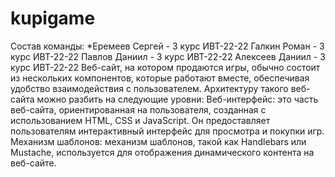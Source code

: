 # kupigame
Состав команды:
*Еремеев Сергей - 3 курс ИВТ-22-22    Галкин Роман - 3 курс ИВТ-22-22    Павлов Даниил - 3 курс ИВТ-22-22    Алексеев Даниил - 3 курс ИВТ-22-22
Веб-сайт, на котором продаются игры, обычно состоит из нескольких компонентов, которые работают вместе, обеспечивая удобство взаимодействия с пользователем. Архитектуру такого веб-сайта можно разбить на следующие уровни:
Веб-интерфейс: это часть веб-сайта, ориентированная на пользователя, созданная с использованием HTML, CSS и JavaScript. Он предоставляет пользователям интерактивный интерфейс для просмотра и покупки игр. Механизм шаблонов: механизм шаблонов, такой как Handlebars или Mustache, используется для отображения динамического контента на веб-сайте.
